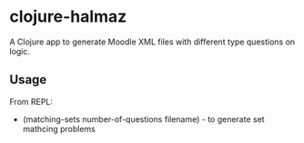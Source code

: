 # clojure-halmaz

A Clojure app to generate Moodle XML files with different type questions on logic.

## Usage

From REPL:
* (matching-sets number-of-questions filename) - to generate set mathcing problems


